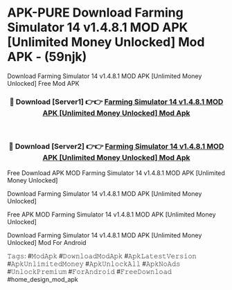 # APK-PURE Download Farming Simulator 14 v1.4.8.1 MOD APK [Unlimited Money Unlocked] Mod APK - (59njk)
Download Farming Simulator 14 v1.4.8.1 MOD APK [Unlimited Money Unlocked] Free Mod APK

<div align="center">
<h3>🔴 Download [Server1] 👉👉 <a href="https://apk-comot.site?title=Farming_Simulator_14_v1.4.8.1_MOD_APK_[Unlimited_Money_Unlocked]">Farming Simulator 14 v1.4.8.1 MOD APK [Unlimited Money Unlocked] Mod Apk</a></h3><br>

<h3>🔴 Download [Server2] 👉👉 <a href="https://apk-comot.site?title=Farming_Simulator_14_v1.4.8.1_MOD_APK_[Unlimited_Money_Unlocked]">Farming Simulator 14 v1.4.8.1 MOD APK [Unlimited Money Unlocked] Mod Apk</a></h3>
</div>


Free Download APK MOD Farming Simulator 14 v1.4.8.1 MOD APK [Unlimited Money Unlocked]

Download Farming Simulator 14 v1.4.8.1 MOD APK [Unlimited Money Unlocked] 

Free APK MOD Farming Simulator 14 v1.4.8.1 MOD APK [Unlimited Money Unlocked] 

Download Farming Simulator 14 v1.4.8.1 MOD APK [Unlimited Money Unlocked] Mod For Android

𝚃𝚊𝚐𝚜: #𝙼𝚘𝚍𝙰𝚙𝚔 #𝙳𝚘𝚠𝚗𝚕𝚘𝚊𝚍𝙼𝚘𝚍𝙰𝚙𝚔 #𝙰𝚙𝚔𝙻𝚊𝚝𝚎𝚜𝚝𝚅𝚎𝚛𝚜𝚒𝚘𝚗 #𝙰𝚙𝚔𝚄𝚗𝚕𝚒𝚖𝚒𝚝𝚎𝚍𝙼𝚘𝚗𝚎𝚢 #𝙰𝚙𝚔𝚄𝚗𝚕𝚘𝚌𝚔𝙰𝚕𝚕 #𝙰𝚙𝚔𝙽𝚘𝙰𝚍𝚜 #𝚄𝚗𝚕𝚘𝚌𝚔𝙿𝚛𝚎𝚖𝚒𝚞𝚖 #𝙵𝚘𝚛𝙰𝚗𝚍𝚛𝚘𝚒𝚍 #𝙵𝚛𝚎𝚎𝙳𝚘𝚠𝚗𝚕𝚘𝚊𝚍 #home_design_mod_apk